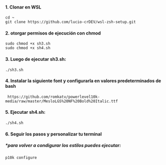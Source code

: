 #### 1. Clonar en WSL 
    cd ~
    git clone https://github.com/lucio-crDEV/wsl-zsh-setup.git
    
#### 2. otorgar permisos de ejecución con chmod 
    sudo chmod +x sh3.sh
    sudo chmod +x sh4.sh


#### 3. Luego de ejecutar sh3.sh: 
    ./sh3.sh

#### 4. Instalar la siguiente font y configurarla en valores predeterminados de bash
     https://github.com/romkatv/powerlevel10k-media/raw/master/MesloLGS%20NF%20Bold%20Italic.ttf
     
#### 5. Ejecutar sh4.sh: 
    ./sh4.sh

#### 6. Seguir los pasos y personalizar tu terminal



##### *para volver a condigurar los estilos puedes ejecutar: 
    p10k configure   

